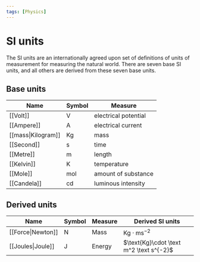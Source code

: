 ```yaml
---
tags: [Physics]
---
```


# SI units
The SI units are an internationally agreed upon set of definitions of units of measurement for measuring the natural world. There are seven base SI units, and all others are derived from these seven base units.

## Base units
Name | Symbol | Measure
-----|--------------|---------------
[[Volt]] | V | electrical potential
[[Ampere]] | A | electrical current
[[mass\|Kilogram]] | Kg | mass
[[Second]] | s | time
[[Metre]] | m | length
[[Kelvin]] | K | temperature
[[Mole]] | mol | amount of substance
[[Candela]] | cd | luminous intensity

## Derived units
Name | Symbol | Measure | Derived SI units
-----|--------|---------|-----------------
[[Force\|Newton]] | N | Mass | $\text{Kg}\cdot \text{ms}^{-2}$
[[Joules\|Joule]] | J | Energy | $\text{Kg}\cdot \text m^2 \text s^{-2}$